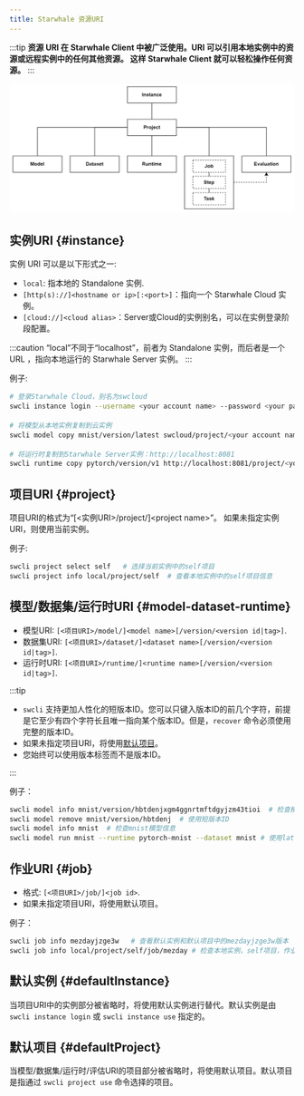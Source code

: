 ```yaml
---
title: Starwhale 资源URI
---
```


:::tip
**资源 URI 在 Starwhale Client 中被广泛使用。URI 可以引用本地实例中的资源或远程实例中的任何其他资源。 这样 Starwhale Client 就可以轻松操作任何资源。**
:::

![concepts-org.jpg](../img/concepts-org.jpg)

## 实例URI {#instance}

实例 URI 可以是以下形式之一:

- `local`: 指本地的 Standalone 实例.
- `[http(s)://]<hostname or ip>[:<port>]`：指向一个 Starwhale Cloud 实例。
- `[cloud://]<cloud alias>`：Server或Cloud的实例别名，可以在实例登录阶段配置。

:::caution
“local”不同于“localhost”，前者为 Standalone 实例，而后者是一个 URL ，指向本地运行的 Starwhale Server 实例。
:::

例子:

```bash
# 登录Starwhale Cloud，别名为swcloud
swcli instance login --username <your account name> --password <your password> https://cloud.starwhale.cn --alias swcloud

# 将模型从本地实例复制到云实例
swcli model copy mnist/version/latest swcloud/project/<your account name>:demo

# 将运行时复制到Starwhale Server实例：http://localhost:8081
swcli runtime copy pytorch/version/v1 http://localhost:8081/project/<your account name>:demo
```

## 项目URI {#project}

项目URI的格式为“[<实例URI>/project/]&lt;project name>”。 如果未指定实例 URI，则使用当前实例。

例子:

```bash
swcli project select self   # 选择当前实例中的self项目
swcli project info local/project/self  # 查看本地实例中的self项目信息
```

## 模型/数据集/运行时URI {#model-dataset-runtime}

- 模型URI: `[<项目URI>/model/]<model name>[/version/<version id|tag>]`.
- 数据集URI: `[<项目URI>/dataset/]<dataset name>[/version/<version id|tag>]`.
- 运行时URI: `[<项目URI>/runtime/]<runtime name>[/version/<version id|tag>]`.

:::tip

- `swcli` 支持更加人性化的短版本ID。您可以只键入版本ID的前几个字符，前提是它至少有四个字符长且唯一指向某个版本ID。但是，`recover` 命令必须使用完整的版本ID。
- 如果未指定项目URI，将使用[默认项目](#defaultProject)。
- 您始终可以使用版本标签而不是版本ID。

:::

例子：

```bash
swcli model info mnist/version/hbtdenjxgm4ggnrtmftdgyjzm43tioi  # 检查模型信息，模型名称：mnist，版本：hbtdenjxgm4ggnrtmftdgyjzm43tioi
swcli model remove mnist/version/hbtdenj  # 使用短版本ID
swcli model info mnist  # 检查mnist模型信息
swcli model run mnist --runtime pytorch-mnist --dataset mnist # 使用latest的默认tag
```

## 作业URI {#job}

- 格式: `[<项目URI>/job/]<job id>`.
- 如果未指定项目URI，将使用默认项目。

例子：

```bash
swcli job info mezdayjzge3w   # 查看默认实例和默认项目中的mezdayjzge3w版本
swcli job info local/project/self/job/mezday # 检查本地实例，self项目，作业id:mezday
```

## 默认实例 {#defaultInstance}

当项目URI中的实例部分被省略时，将使用默认实例进行替代。默认实例是由 `swcli instance login` 或 `swcli instance use` 指定的。

## 默认项目 {#defaultProject}

当模型/数据集/运行时/评估URI的项目部分被省略时，将使用默认项目。默认项目是指通过 `swcli project use` 命令选择的项目。
